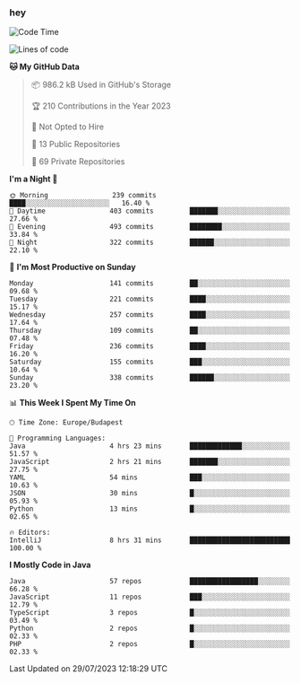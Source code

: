 ### hey

<!--START_SECTION:waka-->
![Code Time](http://img.shields.io/badge/Code%20Time-946%20hrs%208%20mins-blue)

![Lines of code](https://img.shields.io/badge/From%20Hello%20World%20I%27ve%20Written-1.0%20million%20lines%20of%20code-blue)

**🐱 My GitHub Data** 

> 📦 986.2 kB Used in GitHub's Storage 
 > 
> 🏆 210 Contributions in the Year 2023
 > 
> 🚫 Not Opted to Hire
 > 
> 📜 13 Public Repositories 
 > 
> 🔑 69 Private Repositories 
 > 
**I'm a Night 🦉** 

```text
🌞 Morning                239 commits         ████░░░░░░░░░░░░░░░░░░░░░   16.40 % 
🌆 Daytime                403 commits         ███████░░░░░░░░░░░░░░░░░░   27.66 % 
🌃 Evening                493 commits         ████████░░░░░░░░░░░░░░░░░   33.84 % 
🌙 Night                  322 commits         ██████░░░░░░░░░░░░░░░░░░░   22.10 % 
```
📅 **I'm Most Productive on Sunday** 

```text
Monday                   141 commits         ██░░░░░░░░░░░░░░░░░░░░░░░   09.68 % 
Tuesday                  221 commits         ████░░░░░░░░░░░░░░░░░░░░░   15.17 % 
Wednesday                257 commits         ████░░░░░░░░░░░░░░░░░░░░░   17.64 % 
Thursday                 109 commits         ██░░░░░░░░░░░░░░░░░░░░░░░   07.48 % 
Friday                   236 commits         ████░░░░░░░░░░░░░░░░░░░░░   16.20 % 
Saturday                 155 commits         ███░░░░░░░░░░░░░░░░░░░░░░   10.64 % 
Sunday                   338 commits         ██████░░░░░░░░░░░░░░░░░░░   23.20 % 
```


📊 **This Week I Spent My Time On** 

```text
🕑︎ Time Zone: Europe/Budapest

💬 Programming Languages: 
Java                     4 hrs 23 mins       █████████████░░░░░░░░░░░░   51.57 % 
JavaScript               2 hrs 21 mins       ███████░░░░░░░░░░░░░░░░░░   27.75 % 
YAML                     54 mins             ███░░░░░░░░░░░░░░░░░░░░░░   10.63 % 
JSON                     30 mins             █░░░░░░░░░░░░░░░░░░░░░░░░   05.93 % 
Python                   13 mins             █░░░░░░░░░░░░░░░░░░░░░░░░   02.65 % 

🔥 Editors: 
IntelliJ                 8 hrs 31 mins       █████████████████████████   100.00 % 
```

**I Mostly Code in Java** 

```text
Java                     57 repos            █████████████████░░░░░░░░   66.28 % 
JavaScript               11 repos            ███░░░░░░░░░░░░░░░░░░░░░░   12.79 % 
TypeScript               3 repos             █░░░░░░░░░░░░░░░░░░░░░░░░   03.49 % 
Python                   2 repos             █░░░░░░░░░░░░░░░░░░░░░░░░   02.33 % 
PHP                      2 repos             █░░░░░░░░░░░░░░░░░░░░░░░░   02.33 % 
```




 Last Updated on 29/07/2023 12:18:29 UTC
<!--END_SECTION:waka-->
